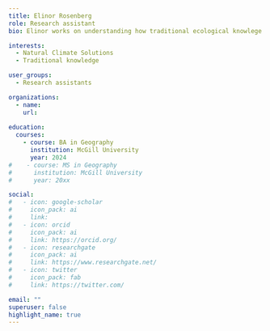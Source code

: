 ```yaml
---
title: Elinor Rosenberg
role: Research assistant
bio: Elinor works on understanding how traditional ecological knowlege and indigenous ways of knowing impact the implementation of natural climate solutions.

interests:
  - Natural Climate Solutions
  - Traditional knowledge

user_groups:
  - Research assistants

organizations:
  - name: 
    url: 
    
education:
  courses:
    - course: BA in Geography
      institution: McGill University
      year: 2024
#    - course: MS in Geography
#      institution: McGill University
#      year: 20xx

social:
#   - icon: google-scholar
#     icon_pack: ai
#     link: 
#   - icon: orcid
#     icon_pack: ai
#     link: https://orcid.org/
#   - icon: researchgate
#     icon_pack: ai
#     link: https://www.researchgate.net/
#   - icon: twitter
#     icon_pack: fab
#     link: https://twitter.com/

email: ""
superuser: false
highlight_name: true
--- 
```


